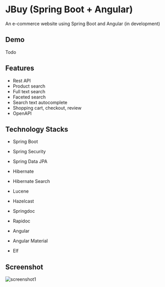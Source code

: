 # JBuy (Spring Boot + Angular)
An e-commerce website using Spring Boot and Angular
(in development)
## Demo
Todo

## Features
- Rest API
- Product search 
- Full text search
- Faceted search
- Search text autocomplete
- Shopping cart, checkout, review
- OpenAPI

## Technology Stacks
- Spring Boot
- Spring Security
- Spring Data JPA
- Hibernate
- Hibernate Search
- Lucene
- Hazelcast
- Springdoc
- Rapidoc

- Angular
- Angular Material
- Elf

## Screenshot
![screenshot1](https://i.imgur.com/APaxnLA.png?1)
